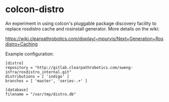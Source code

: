 colcon-distro
=============

An experiment in using colcon's pluggable package discovery facility to
replace rosdistro cache and rosinstall generator. More details on the wiki:

https://wiki.clearpathrobotics.com/display/~mpurvis/Next+Generation+Rosdistro+Caching

Example configuration:

```
[distro]
repository = "http://gitlab.clearpathrobotics.com/sweng-infra/rosdistro_internal.git"
distributions = [ 'indigo' ]
branches = [ 'master', 'series-.+' ]

[database]
filename = "/var/tmp/distro.db"
```
